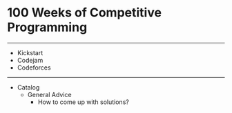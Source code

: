 # 100 Weeks of Competitive Programming

---
- Kickstart
- Codejam
- Codeforces

---

- Catalog 
  - General Advice
    - How to come up with solutions?
    
